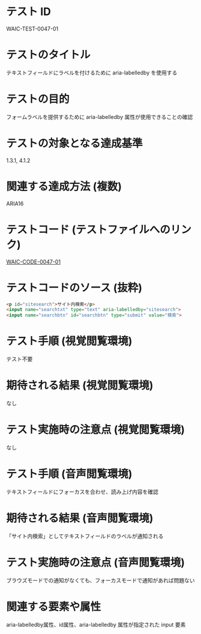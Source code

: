 # テスト ID

WAIC-TEST-0047-01

# テストのタイトル

テキストフィールドにラベルを付けるために aria-labelledby を使用する

# テストの目的

フォームラベルを提供するために aria-labelledby 属性が使用できることの確認

# テストの対象となる達成基準

1.3.1, 4.1.2

# 関連する達成方法 (複数)

ARIA16

# テストコード (テストファイルへのリンク)

[WAIC-CODE-0047-01](https://waic.github.io/as_test/WAIC-CODE/WAIC-CODE-0047-01.html)

# テストコードのソース (抜粋)

```HTML
<p id="sitesearch">サイト内検索</p>
<input name="searchtxt" type="text" aria-labelledby="sitesearch">
<input name="searchbtn" id="searchbtn" type="submit" value="検索">
```

# テスト手順 (視覚閲覧環境)

テスト不要

# 期待される結果 (視覚閲覧環境)

なし

# テスト実施時の注意点 (視覚閲覧環境)

なし

# テスト手順 (音声閲覧環境)

テキストフィールドにフォーカスを合わせ、読み上げ内容を確認

# 期待される結果 (音声閲覧環境)

「サイト内検索」としてテキストフィールドのラベルが通知される

# テスト実施時の注意点 (音声閲覧環境)

ブラウズモードでの通知がなくても、フォーカスモードで通知があれば問題ない

# 関連する要素や属性

aria-labelledby属性、id属性、aria-labelledby 属性が指定された input 要素
